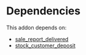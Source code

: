 # Dependencies

This addon depends on:

- [sale_report_delivered](https://github.com/bringout/oca-technical)
- [stock_customer_deposit](https://github.com/bringout/oca-workflow-process)
